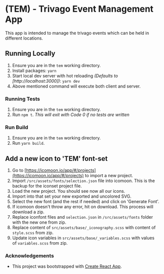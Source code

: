 # (TEM) - Trivago Event Management App

This app is intended to manage the trivago events which can be held in different locations.


## Running Locally

1. Ensure you are in the `tem` working directory.
2. Install packages: `yarn`
3. Start local dev server with hot reloading _(Defaults to [http://localhost:3000])_: `yarn dev`
4. Above mentioned command will execute both client and server.

### Running Tests
1. Ensure you are in the `tem` working directory.
2. Run `npm t`. _This will exit with Code 0 if no tests are written_

### Run Build
1. Ensure you are in the `tem` working directory.
2. Run `yarn build`.

## Add a new icon to 'TEM' font-set

1. Go to [https://icomoon.io/app/#/projects](https://icomoon.io/app/#/projects) to import a new project.
2. Import ```/src/assets/fonts/selection.json``` file into icomoon. This is the backup for the iconset project file. 
3. Load the new project. You should see now all our icons.
4. Import into that set your new exported and uncolored SVG.
5. Select the new font (and the rest if needed) and click on 'Generate Font'.
6. If icomoon doesn't throw any error, hit on download. This process will download a zip.
7. Replace iconfont files and ```selection.json``` in ```/src/assets/fonts``` folder with the new one from zip.
8. Replace content of ```src/assets/base/_iconography.scss``` with content of ```style.scss``` from zip.
9. Update icon variables in ```src/assets/base/_variables.scss``` with values of ```variables.scss``` from zip.

### Acknowledgements
- This project was bootstrapped with [Create React App](https://github.com/facebook/create-react-app).
